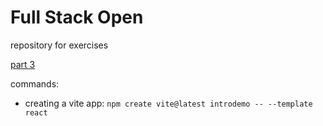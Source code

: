 # Full Stack Open

repository for exercises

[part 3](https://github.com/realtalin/fullstack-part3)

commands:

- creating a vite app: `npm create vite@latest introdemo -- --template react`
